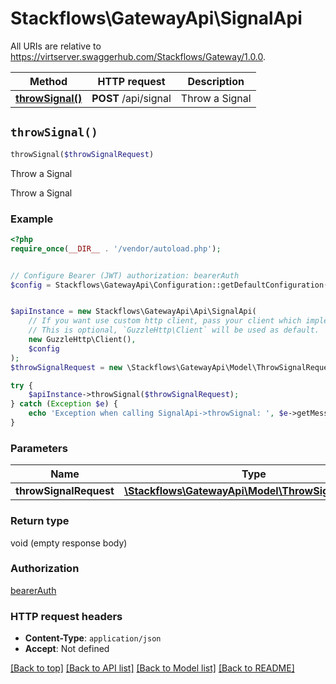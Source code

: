 # Stackflows\GatewayApi\SignalApi

All URIs are relative to https://virtserver.swaggerhub.com/Stackflows/Gateway/1.0.0.

Method | HTTP request | Description
------------- | ------------- | -------------
[**throwSignal()**](SignalApi.md#throwSignal) | **POST** /api/signal | Throw a Signal


## `throwSignal()`

```php
throwSignal($throwSignalRequest)
```

Throw a Signal

Throw a Signal

### Example

```php
<?php
require_once(__DIR__ . '/vendor/autoload.php');


// Configure Bearer (JWT) authorization: bearerAuth
$config = Stackflows\GatewayApi\Configuration::getDefaultConfiguration()->setAccessToken('YOUR_ACCESS_TOKEN');


$apiInstance = new Stackflows\GatewayApi\Api\SignalApi(
    // If you want use custom http client, pass your client which implements `GuzzleHttp\ClientInterface`.
    // This is optional, `GuzzleHttp\Client` will be used as default.
    new GuzzleHttp\Client(),
    $config
);
$throwSignalRequest = new \Stackflows\GatewayApi\Model\ThrowSignalRequest(); // \Stackflows\GatewayApi\Model\ThrowSignalRequest

try {
    $apiInstance->throwSignal($throwSignalRequest);
} catch (Exception $e) {
    echo 'Exception when calling SignalApi->throwSignal: ', $e->getMessage(), PHP_EOL;
}
```

### Parameters

Name | Type | Description  | Notes
------------- | ------------- | ------------- | -------------
 **throwSignalRequest** | [**\Stackflows\GatewayApi\Model\ThrowSignalRequest**](../Model/ThrowSignalRequest.md)|  |

### Return type

void (empty response body)

### Authorization

[bearerAuth](../../README.md#bearerAuth)

### HTTP request headers

- **Content-Type**: `application/json`
- **Accept**: Not defined

[[Back to top]](#) [[Back to API list]](../../README.md#endpoints)
[[Back to Model list]](../../README.md#models)
[[Back to README]](../../README.md)
